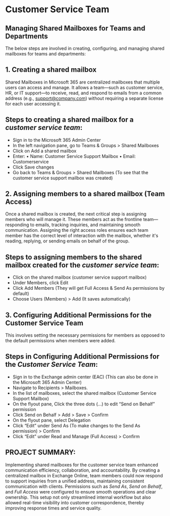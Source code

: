 # Customer Service Team

## Managing Shared Mailboxes for Teams and Departments

The below steps are involved in creating, configuring, and managing shared mailboxes for teams and departments:

## 1. Creating a shared mailbox
Shared Mailboxes in Microsoft 365 are centralized mailboxes that multiple users can access and manage. It allows a team—such as customer service, HR, or IT support—to receive, read, and respond to emails from a common address (e.g., support@company.com) without requiring a separate license for each user accessing it.

## Steps to creating a shared mailbox for a *customer service team*:
- Sign in to the Microsoft 365 Admin Center
- In the left navigation pane, go to Teams & Groups > Shared Mailboxes
- Click on Add a shared mailbox
- Enter:
•	Name: Customer Service Support Mailbox
•	Email: Customerservice
- Click Save changes
- Go back to Teams & Groups > Shared Mailboxes (To see that the customer service support mailbox was created) 

## 2. Assigning members to a shared mailbox (Team Access)
Once a shared mailbox is created, the next critical step is assigning members who will manage it. These members act as the frontline team—responding to emails, tracking inquiries, and maintaining smooth communication. Assigning the right access roles ensures each team member has the correct level of interaction with the mailbox, whether it's reading, replying, or sending emails on behalf of the group.

## Steps to assigning members to the shared mailbox created for the *customer service team*:
- Click on the shared mailbox (customer service support mailbox)
- Under Members, click Edit
- Click Add Members (They will get Full Access & Send As permissions by default)
- Choose Users (Members) > Add (It saves automatically) 

## 3. Configuring Additional Permissions for the Customer Service Team
This involves setting the necessary permissions for members as opposed to the default permissions when members were added.

## Steps in Configuring Additional Permissions for the *Customer Service Team*:
- Sign in to the Exchange admin center (EAC) (This can also be done in the Microsoft 365 Admin Center)
- Navigate to Recipients > Mailboxes.
- In the list of mailboxes, select the shared mailbox (Customer Service Support Mailbox)
- On the flyout pane, Click the three dots (…) to edit “Send on Behalf” permission
- Click Send on Behalf > Add > Save > Confirm
- On the flyout pane, select Delegation
- Click “Edit” under Send As (To make changes to the Send As permission) > Confirm
- Click “Edit” under Read and Manage (Full Access) > Confirm


## PROJECT SUMMARY:
Implementing shared mailboxes for the customer service team enhanced communication efficiency, collaboration, and accountability. By creating a centralized mailbox in Exchange Online, team members could now respond to support inquiries from a unified address, maintaining consistent communication with clients. Permissions such as *Send As*, *Send on Behalf*, and *Full Access* were configured to ensure smooth operations and clear ownership. This setup not only streamlined internal workflow but also allowed real-time visibility into customer correspondence, thereby improving response times and service quality.

















